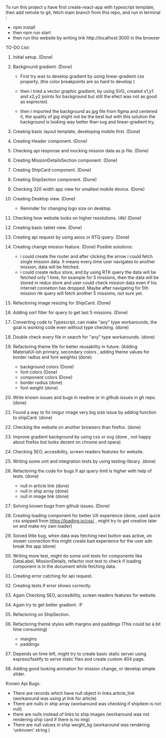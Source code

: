 To run this project u have first create-react-app with typescript template, then add remote to git, fetch main branch from this repo, and run in terminal :

- npm install
- then npm run start
- then run this website by writing link http://localhost:3000 in the browser

TO-DO List:

1. Initial setup. (Done)
2. Background gradient. (Done)

   - First try was to develop gradient by using linear-gradient css property, (the color breakpoints are so hard to develop )

   - then i tried a vector graphic gradient, by using SVG, created x1,y1 and x2,y2 points for background but still the efect was not as good as exprected.

   - then i imported the background as jpg file from figma and centered it, the quality of jpg might not be the best but with this solution the background is looking way better than svg and linear-gradient try,

3. Creating basic layout template, developing mobile first. (Done)
4. Creating Header component. (Done)
5. Checking api response and mocking mission data as js file. (Done)
6. Creating MissionDetailsSection component. (Done)
7. Creating ShipCard component. (Done)
8. Creating ShipSection component. (Done)
9. Checking 320 width app view for smallest mobile device. (Done)
10. Creating Desktop view. (Done)
    - Reminder for changing logo size on desktop.
11. Checking how website looks on higher resolutions. (4k) (Done)
12. Creating basic tablet view. (Done)
13. Creating api request by using axios or RTQ query. (Done)
14. Creating change mission feature. (Done)
    Posible solutions:
    - i could create the router and after clicking the arrow i could fetch single mission data. It means every time user navigates to another mission, data will be fetched.
    - i could create redux store, and by using RTK query the data will be fetched only 1 time, for example for 5 missions, then the data will be stored in redux store and user could check mission data even if his internet connetion has dropped. Maybe after navigating for 5th mission rtk query will fetch another 5 missions, not sure yet.
15. Refactoring image resizing for ShipCard. (Done)
16. Adding sort filter for query to get last 5 missions. (Done)
17. Converting code to Typescript, can make "any" type workarounds, the goal is working code even without type checking. (done)
18. Double check every file in search for "any" type workarounds. (done)
19. Refactoring theme file for better reusability in future. (Adding MaterialUI-ish primary, secondary colors , adding theme values for border radius and font weights) (done)
    - background colors (Done)
    - font colors (Done)
    - component colors (Done)
    - border radius (done)
    - font weight (done)
20. Write known issues and bugs in readme or in github issues in gh repo. (done)
21. Found a way to fix imigur image very big size issue by adding function to shipCard. (done)
22. Checking the website on another browsers than firefox. (done)
23. Improve gradient background by using css or svg (done , not happy about firefox but looks decent on chrome and opera)
24. Checking SEO, accesibility, screen readers features for website.
25. Writing some unit and integration tests by using testing-library. (done)
26. Refactoring the code for bugs if api query limit is higher with help of tests. (done)
    - null in article link (done)
    - null in ship array (done)
    - null in image link (done)
27. Solving known bugs from github issues. (Done)
28. Creating loading component for better UX experience (done, used quick css snipped from https://loading.io/css/ , might try to get creative later on and make my own loader)
29. Solved little bug, when data was fetching next button was active, on slower connection this might create bad experience for the user adn break the app (done)
30. Writing more test, might do some unit tests for components like DataLabel, MissionDetails, refactor root test to check if loading component is in the document while fetching data.
31. Creating error catching for api request.
32. Creating tests if error shows correctly.
33. Again Checking SEO, accesibility, screen readers features for website.
34. Again try to get better gradient. :P
35. Refactoring on ShipSection.
36. Refactoring theme styles with margins and paddings (This could be a bit time consuming)
    - margins
    - paddings
37. Depends on time left, might try to create basic static server using express/fastify to serve static files and create custom 404 page.
38. Adding good looking animation for mission change, or develop simple slider.

Known Api Bugs:

- There are records which have null object in links.article_link (workaround was using yt link for article)
- There are nulls in ship array (workaround was checking if shipitem is not null)
- there are nulls instead of links to ship images (workaround was not rendering ship card if there is no img)
- There are null values in ship weight_kg (workaround was rendering 'unknown' string )
